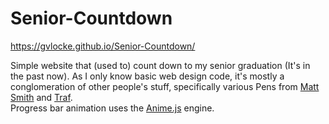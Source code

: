 # Senior-Countdown
https://gvlocke.github.io/Senior-Countdown/

Simple website that (used to) count down to my senior graduation (It's in the past now). As I only know basic web design code, it's mostly a conglomeration of other people's stuff, specifically various Pens from [Matt Smith](https://codepen.io/AllThingsSmitty/pens/public) and [Traf](https://codepen.io/traf).<br>
Progress bar animation uses the [Anime.js](https://animejs.com/) engine.
